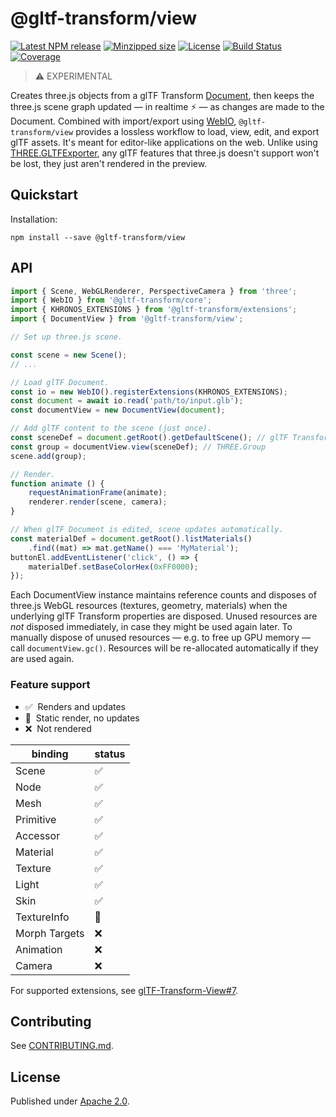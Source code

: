 # @gltf-transform/view

[![Latest NPM release](https://img.shields.io/npm/v/@gltf-transform/view.svg)](https://www.npmjs.com/package/@gltf-transform/view)
[![Minzipped size](https://badgen.net/bundlephobia/minzip/@gltf-transform/view)](https://bundlephobia.com/result?p=@gltf-transform/view)
[![License](https://img.shields.io/badge/license-Apache--2.0-007ec6.svg)](https://github.com/donmccurdy/glTF-Transform-View/blob/main/LICENSE)
[![Build Status](https://github.com/donmccurdy/glTF-Transform-View/workflows/build/badge.svg?branch=main&event=push)](https://github.com/donmccurdy/glTF-Transform-View/actions?query=workflow%3Abuild)
[![Coverage](https://codecov.io/gh/donmccurdy/glTF-Transform-View/branch/main/graph/badge.svg?token=Z91ZYFEV09)](https://codecov.io/gh/donmccurdy/glTF-Transform-View)

> ⚠️ EXPERIMENTAL

Creates three.js objects from a glTF Transform [Document](https://gltf-transform.donmccurdy.com/classes/core.document.html), then keeps the three.js scene graph updated — in realtime ⚡️ — as changes are made to the Document. Combined with import/export using [WebIO](https://gltf-transform.donmccurdy.com/classes/core.platformio.html), `@gltf-transform/view` provides a lossless workflow to load, view, edit, and export glTF assets. It's meant for editor-like applications on the web. Unlike using [THREE.GLTFExporter](https://threejs.org/docs/index.html#examples/en/loaders/GLTFExporter), any glTF features that three.js doesn't support won't be lost, they just aren't rendered in the preview.

## Quickstart

Installation:

```
npm install --save @gltf-transform/view
```

## API

```typescript
import { Scene, WebGLRenderer, PerspectiveCamera } from 'three';
import { WebIO } from '@gltf-transform/core';
import { KHRONOS_EXTENSIONS } from '@gltf-transform/extensions';
import { DocumentView } from '@gltf-transform/view';

// Set up three.js scene.

const scene = new Scene();
// ...

// Load glTF Document.
const io = new WebIO().registerExtensions(KHRONOS_EXTENSIONS);
const document = await io.read('path/to/input.glb');
const documentView = new DocumentView(document);

// Add glTF content to the scene (just once).
const sceneDef = document.getRoot().getDefaultScene(); // glTF Transform Scene
const group = documentView.view(sceneDef); // THREE.Group
scene.add(group);

// Render.
function animate () {
	requestAnimationFrame(animate);
	renderer.render(scene, camera);
}

// When glTF Document is edited, scene updates automatically.
const materialDef = document.getRoot().listMaterials()
	.find((mat) => mat.getName() === 'MyMaterial');
buttonEl.addEventListener('click', () => {
	materialDef.setBaseColorHex(0xFF0000);
});
```

Each DocumentView instance maintains reference counts and disposes of three.js WebGL resources (textures, geometry, materials) when the underlying glTF Transform properties are disposed. Unused resources are *not* disposed immediately, in case they might be used again later. To manually dispose of unused resources — e.g. to free up GPU memory — call  `documentView.gc()`. Resources will be re-allocated automatically if they are used again.

### Feature support

- ✅&nbsp;&nbsp;Renders and updates
- 🚧&nbsp;&nbsp;Static render, no updates
- ❌&nbsp;&nbsp;Not rendered

| binding       | status |
|---------------|--------|
| Scene         | ✅      |
| Node          | ✅      |
| Mesh          | ✅      |
| Primitive     | ✅      |
| Accessor      | ✅      |
| Material      | ✅      |
| Texture       | ✅      |
| Light         | ✅      |
| Skin          | ✅      |
| TextureInfo   | 🚧     |
| Morph Targets | ❌      |
| Animation     | ❌      |
| Camera        | ❌      |

For supported extensions, see [glTF-Transform-View#7](https://github.com/donmccurdy/glTF-Transform-View/issues/7).

## Contributing

See [CONTRIBUTING.md](./CONTRIBUTING.md).

## License

Published under [Apache 2.0](/LICENSE).
